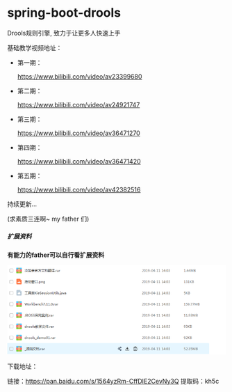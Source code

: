 # spring-boot-drools
Drools规则引擎, 致力于让更多人快速上手

基础教学视频地址：
- 第一期：

    https://www.bilibili.com/video/av23399680

- 第二期：

    https://www.bilibili.com/video/av24921747
- 第三期：

    https://www.bilibili.com/video/av36471270
- 第四期：

    https://www.bilibili.com/video/av36471420
- 第五期：

    https://www.bilibili.com/video/av42382516

持续更新...

(求素质三连啊~ my father 们)

##### 扩展资料

**有能力的father可以自行看扩展资料**

![](./image/image1.png)

下载地址：

链接：https://pan.baidu.com/s/1564yzRm-CffDIE2CevNy3Q
提取码：kh5c


